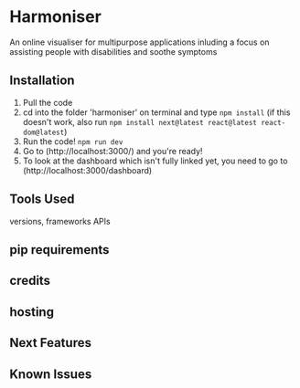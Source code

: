 <!-- Add author tags -->

# Harmoniser
An online visualiser for multipurpose applications inluding a focus on assisting people with disabilities and soothe symptoms

## Installation
1. Pull the code
2. cd into the folder 'harmoniser' on terminal and type ```npm install``` (if this doesn't work, also run ```npm install next@latest react@latest react-dom@latest```)
3. Run the code! ```npm run dev```
4. Go to (http://localhost:3000/) and you're ready!
5. To look at the dashboard which isn't fully linked yet, you need to go to (http://localhost:3000/dashboard)

## Tools Used
versions, frameworks
APIs


## pip requirements



## credits



## hosting



## Next Features



## Known Issues


